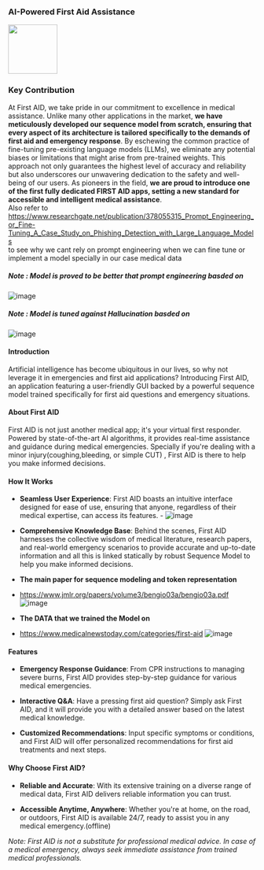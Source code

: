 ### AI-Powered First Aid Assistance       
<img src="https://github.com/zbeeb1/Firs_AId-1.0-sequence-to-sequence-/assets/134772110/805dd34e-f7c1-4f39-bf91-ade0d906398e" width="100">

### Key Contribution  
At First AID, we take pride in our commitment to excellence in medical assistance. Unlike many other applications in the market, **we have meticulously developed our sequence model from scratch, ensuring that every aspect of its architecture is tailored specifically to the demands of first aid and emergency response**. By eschewing the common practice of fine-tuning pre-existing language models (LLMs), we eliminate any potential biases or limitations that might arise from pre-trained weights. This approach not only guarantees the highest level of accuracy and reliability but also underscores our unwavering dedication to the safety and well-being of our users. As pioneers in the field, **we are proud to introduce one of the first fully dedicated FIRST AID apps, setting a new standard for accessible and intelligent medical assistance**.   
Also refer to https://www.researchgate.net/publication/378055315_Prompt_Engineering_or_Fine-Tuning_A_Case_Study_on_Phishing_Detection_with_Large_Language_Models   
to see why we cant rely on prompt engineering when we can fine tune or implement a model specially in our case medical data   
##### Note : Model is proved to be better that prompt engineering basded on 

![image](https://github.com/zbeeb1/Firs_AId-1.0/assets/134772110/b4541e96-a4b5-48b8-b10f-197b686079aa)


##### Note : Model is tuned against Hallucination basded on 
![image](https://github.com/zbeeb1/Firs_AId-1.0-sequence-to-sequence-/assets/134772110/d784ead6-46f5-4044-beb5-94e7386f0470)


#### Introduction

Artificial intelligence has become ubiquitous in our lives, so why not leverage it in emergencies and first aid applications? Introducing First AID, an application featuring a user-friendly GUI backed by a powerful sequence model trained specifically for first aid questions and emergency situations.

#### About First AID

First AID is not just another medical app; it's your virtual first responder. Powered by state-of-the-art AI algorithms, it provides real-time assistance and guidance during medical emergencies. Specially if  you're dealing with a minor injury(coughing,bleeding, or simple CUT) , First AID is there to help you make informed decisions.

#### How It Works

- **Seamless User Experience**: First AID boasts an intuitive interface designed for ease of use, ensuring that anyone, regardless of their medical expertise, can access its features.
            - ![image](https://github.com/zbeeb1/Firs_AId-1.0/assets/134772110/d372ab70-dea1-4ca3-938e-8bea378ced18)

  
- **Comprehensive Knowledge Base**: Behind the scenes, First AID harnesses the collective wisdom of medical literature, research papers, and real-world emergency scenarios to provide accurate and up-to-date information and all this is linked statically by robust Sequence Model to help you make informed decisions.
- **The main paper for sequence modeling and token representation**
- https://www.jmlr.org/papers/volume3/bengio03a/bengio03a.pdf
![image](https://github.com/zbeeb1/Firs_AId-1.0-sequence-to-sequence-/assets/134772110/c5279ec1-5d92-4568-a567-3cc99909058d)
- **The DATA that we trained the Model on**
- https://www.medicalnewstoday.com/categories/first-aid
![image](https://github.com/zbeeb1/Firs_AId-1.0/assets/134772110/c26075db-731f-40cb-9df3-37b99e6aa961)



#### Features

- **Emergency Response Guidance**: From CPR instructions to managing severe burns, First AID provides step-by-step guidance for various medical emergencies.
  
- **Interactive Q&A**: Have a pressing first aid question? Simply ask First AID, and it will provide you with a detailed answer based on the latest medical knowledge.
  
- **Customized Recommendations**: Input specific symptoms or conditions, and First AID will offer personalized recommendations for first aid treatments and next steps.

#### Why Choose First AID?

- **Reliable and Accurate**: With its extensive training on a diverse range of medical data, First AID delivers reliable information you can trust.
  
- **Accessible Anytime, Anywhere**: Whether you're at home, on the road, or outdoors, First AID is available 24/7, ready to assist you in any medical emergency.(offline) 
  

*Note: First AID is not a substitute for professional medical advice. In case of a medical emergency, always seek immediate assistance from trained medical professionals.*
